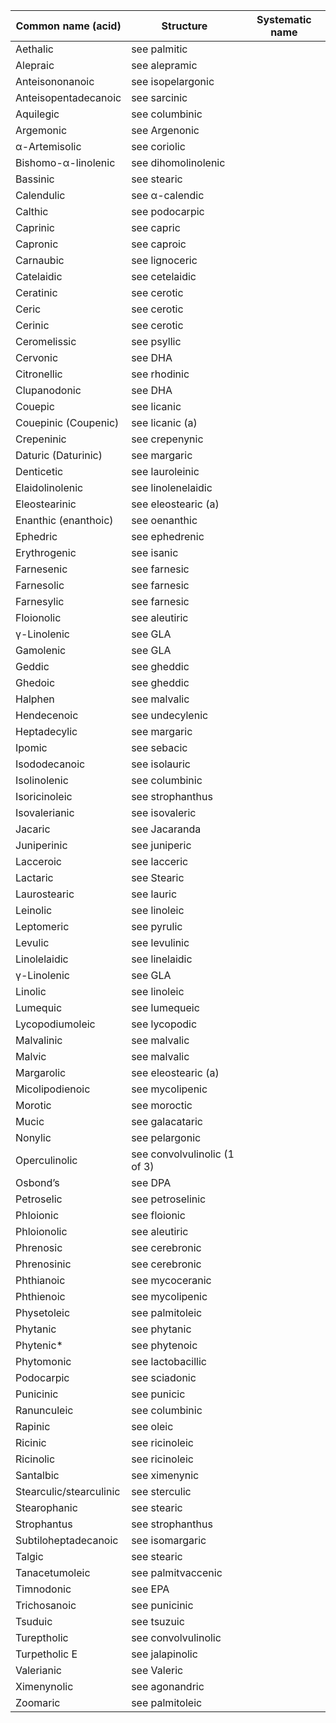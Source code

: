 | Common name (acid)      | Structure                    | Systematic name |
| ----------------------- | ---------------------------- | --------------- |
| Aethalic                | see palmitic                 |                 |
| Alepraic                | see alepramic                |                 |
| Anteisononanoic         | see isopelargonic            |                 |
| Anteisopentadecanoic    | see sarcinic                 |                 |
| Aquilegic               | see columbinic               |                 |
| Argemonic               | see Argenonic                |                 |
| α-Artemisolic           | see coriolic                 |                 |
| Bishomo-α-linolenic     | see dihomolinolenic          |                 |
| Bassinic                | see stearic                  |                 |
| Calendulic              | see α-calendic               |                 |
| Calthic                 | see podocarpic               |                 |
| Caprinic                | see capric                   |                 |
| Capronic                | see caproic                  |                 |
| Carnaubic               | see lignoceric               |                 |
| Catelaidic              | see cetelaidic               |                 |
| Ceratinic               | see cerotic                  |                 |
| Ceric                   | see cerotic                  |                 |
| Cerinic                 | see cerotic                  |                 |
| Ceromelissic            | see psyllic                  |                 |
| Cervonic                | see DHA                      |                 |
| Citronellic             | see rhodinic                 |                 |
| Clupanodonic            | see DHA                      |                 |
| Couepic                 | see licanic                  |                 |
| Couepinic (Coupenic)    | see licanic (a)              |                 |
| Crepeninic              | see crepenynic               |                 |
| Daturic (Daturinic)     | see margaric                 |                 |
| Denticetic              | see lauroleinic              |                 |
| Elaidolinolenic         | see linolenelaidic           |                 |
| Eleostearinic           | see eleostearic (a)          |                 |
| Enanthic (enanthoic)    | see oenanthic                |                 |
| Ephedric                | see ephedrenic               |                 |
| Erythrogenic            | see isanic                   |                 |
| Farnesenic              | see farnesic                 |                 |
| Farnesolic              | see farnesic                 |                 |
| Farnesylic              | see farnesic                 |                 |
| Floionolic              | see aleutiric                |                 |
| γ-Linolenic             | see GLA                      |                 |
| Gamolenic               | see GLA                      |                 |
| Geddic                  | see gheddic                  |                 |
| Ghedoic                 | see gheddic                  |                 |
| Halphen                 | see malvalic                 |                 |
| Hendecenoic             | see undecylenic              |                 |
| Heptadecylic            | see margaric                 |                 |
| Ipomic                  | see sebacic                  |                 |
| Isododecanoic           | see isolauric                |                 |
| Isolinolenic            | see columbinic               |                 |
| Isoricinoleic           | see strophanthus             |                 |
| Isovalerianic           | see isovaleric               |                 |
| Jacaric                 | see Jacaranda                |                 |
| Juniperinic             | see juniperic                |                 |
| Lacceroic               | see lacceric                 |                 |
| Lactaric                | see Stearic                  |                 |
| Laurostearic            | see lauric                   |                 |
| Leinolic                | see linoleic                 |                 |
| Leptomeric              | see pyrulic                  |                 |
| Levulic                 | see levulinic                |                 |
| Linolelaidic            | see linelaidic               |                 |
| γ-Linolenic             | see GLA                      |                 |
| Linolic                 | see linoleic                 |                 |
| Lumequic                | see lumequeic                |                 |
| Lycopodiumoleic         | see lycopodic                |                 |
| Malvalinic              | see malvalic                 |                 |
| Malvic                  | see malvalic                 |                 |
| Margarolic              | see eleostearic (a)          |                 |
| Micolipodienoic         | see mycolipenic              |                 |
| Morotic                 | see moroctic                 |                 |
| Mucic                   | see galacataric              |                 |
| Nonylic                 | see pelargonic               |                 |
| Operculinolic           | see convolvulinolic (1 of 3) |                 |
| Osbond’s                | see DPA                      |                 |
| Petroselic              | see petroselinic             |                 |
| Phloionic               | see floionic                 |                 |
| Phloionolic             | see aleutiric                |                 |
| Phrenosic               | see cerebronic               |                 |
| Phrenosinic             | see cerebronic               |                 |
| Phthianoic              | see mycoceranic              |                 |
| Phthienoic              | see mycolipenic              |                 |
| Physetoleic             | see palmitoleic              |                 |
| Phytanic                | see phytanic                 |                 |
| Phytenic*               | see phytenoic                |                 |
| Phytomonic              | see lactobacillic            |                 |
| Podocarpic              | see sciadonic                |                 |
| Punicinic               | see punicic                  |                 |
| Ranunculeic             | see columbinic               |                 |
| Rapinic                 | see oleic                    |                 |
| Ricinic                 | see ricinoleic               |                 |
| Ricinolic               | see ricinoleic               |                 |
| Santalbic               | see ximenynic                |                 |
| Stearculic/stearculinic | see sterculic                |                 |
| Stearophanic            | see stearic                  |                 |
| Strophantus             | see strophanthus             |                 |
| Subtiloheptadecanoic    | see isomargaric              |                 |
| Talgic                  | see stearic                  |                 |
| Tanacetumoleic          | see palmitvaccenic           |                 |
| Timnodonic              | see EPA                      |                 |
| Trichosanoic            | see punicinic                |                 |
| Tsuduic                 | see tsuzuic                  |                 |
| Tureptholic             | see convolvulinolic          |                 |
| Turpetholic E           | see jalapinolic              |                 |
| Valerianic              | see Valeric                  |                 |
| Ximenynolic             | see agonandric               |                 |
| Zoomaric                | see palmitoleic              |                 |
